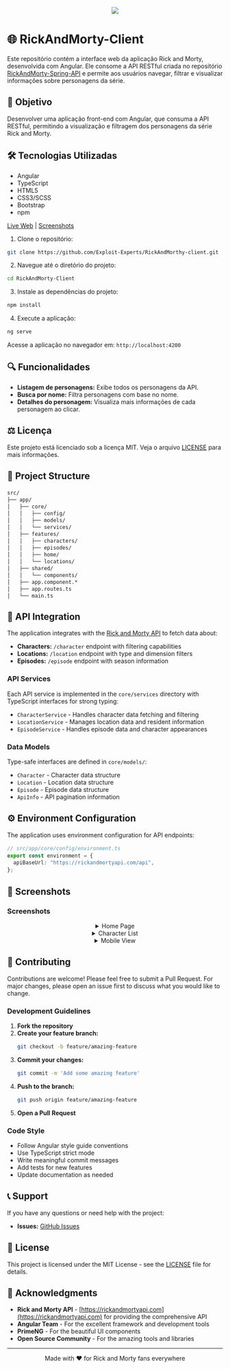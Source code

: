  <div align="center" text-align="center">
    <img src="https://capsule-render.vercel.app/api?type=waving&height=200&color=gradient&text=RickAndMorty%20Client&reversal=false">
</div>

# 🌐 RickAndMorty-Client

Este repositório contém a interface web da aplicação Rick and Morty, desenvolvida com Angular. Ele consome a API RESTful criada no repositório [RickAndMorty-Spring-API](https://github.com/Exploit-Experts/RickAndMorty-Spring-API) e permite aos usuários navegar, filtrar e visualizar informações sobre personagens da série.

## 🎯 Objetivo

Desenvolver uma aplicação front-end com Angular, que consuma a API RESTful, permitindo a visualização e filtragem dos personagens da série Rick and Morty.

## 🛠️ Tecnologias Utilizadas

- Angular
- TypeScript
- HTML5
- CSS3/SCSS
- Bootstrap
- npm

[Live Web](https://rick-and-morthy-client.vercel.app/) | [Screenshots](#screenshots)

1. Clone o repositório:

```bash
git clone https://github.com/Exploit-Experts/RickAndMorthy-client.git
```

2. Navegue até o diretório do projeto:

```bash
cd RickAndMorty-Client
```

3. Instale as dependências do projeto:

```bash
npm install
```

4. Execute a aplicação:

```bash
ng serve
```

Acesse a aplicação no navegador em: `http://localhost:4200`

## 🔍 Funcionalidades

- **Listagem de personagens:** Exibe todos os personagens da API.
- **Busca por nome:** Filtra personagens com base no nome.
- **Detalhes do personagem:** Visualiza mais informações de cada personagem ao clicar.

## ⚖️ Licença

Este projeto está licenciado sob a licença MIT. Veja o arquivo [LICENSE](LICENSE) para mais informações.

## 📁 Project Structure

```
src/
├── app/
│   ├── core/
│   │   ├── config/
│   │   ├── models/
│   │   └── services/
│   ├── features/
│   │   ├── characters/
│   │   ├── episodes/
│   │   ├── home/
│   │   └── locations/
│   ├── shared/
│   │   └── components/
│   ├── app.component.*
│   ├── app.routes.ts
│   └── main.ts
```

## 🔌 API Integration

The application integrates with the [Rick and Morty API](https://rickandmortyapi.com) to fetch data about:

- **Characters:** `/character` endpoint with filtering capabilities
- **Locations:** `/location` endpoint with type and dimension filters
- **Episodes:** `/episode` endpoint with season information

### API Services

Each API service is implemented in the `core/services` directory with TypeScript interfaces for strong typing:

- `CharacterService` - Handles character data fetching and filtering
- `LocationService` - Manages location data and resident information
- `EpisodeService` - Handles episode data and character appearances

### Data Models

Type-safe interfaces are defined in `core/models/`:

- `Character` - Character data structure
- `Location` - Location data structure
- `Episode` - Episode data structure
- `ApiInfo` - API pagination information

## ⚙️ Environment Configuration

The application uses environment configuration for API endpoints:

```typescript
// src/app/core/config/environment.ts
export const environment = {
  apiBaseUrl: "https://rickandmortyapi.com/api",
};
```

## 📱 Screenshots

### Screenshots

<div align="center">
  <details>
    <summary>Home Page</summary>
    <img src="./public/screenshots/home.png" alt="Home Page" width="800px">
    <p><em>Home page with hero section and navigation</em></p>
  </details>

  <details>
    <summary>Character List</summary>
    <img src="./public/screenshots/list.png" alt="Character List" width="800px">
    <p><em>Character browser with filtering options</em></p>
  </details>

  <details>
    <summary>Mobile View</summary>
    <img src="./public/screenshots/mobile.png" alt="Mobile View" width="400px">
    <p><em>Responsive design for mobile devices</em></p>
  </details>
</div>

## 🤝 Contributing

Contributions are welcome! Please feel free to submit a Pull Request. For major changes, please open an issue first to discuss what you would like to change.

### Development Guidelines

1. **Fork the repository**
2. **Create your feature branch:**
   ```bash
   git checkout -b feature/amazing-feature
   ```
3. **Commit your changes:**
   ```bash
   git commit -m 'Add some amazing feature'
   ```
4. **Push to the branch:**
   ```bash
   git push origin feature/amazing-feature
   ```
5. **Open a Pull Request**

### Code Style

- Follow Angular style guide conventions
- Use TypeScript strict mode
- Write meaningful commit messages
- Add tests for new features
- Update documentation as needed

## 📞 Support

If you have any questions or need help with the project:

- **Issues:** [GitHub Issues](https://github.com/brunoliratm/RickAndMorthy-Client/issues)

## 📄 License

This project is licensed under the MIT License - see the [LICENSE](LICENSE) file for details.

## 🙏 Acknowledgments

- **Rick and Morty API** - [https://rickandmortyapi.com](https://rickandmortyapi.com) for providing the comprehensive API
- **Angular Team** - For the excellent framework and development tools
- **PrimeNG** - For the beautiful UI components
- **Open Source Community** - For the amazing tools and libraries

---

<div align="center">
  Made with ❤️ for Rick and Morty fans everywhere
</div>
